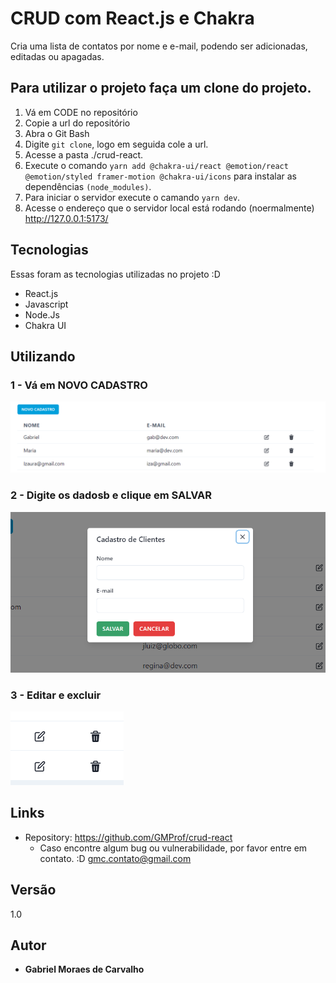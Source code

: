 # CRUD com React.js e Chakra


Cria uma lista de contatos por nome e e-mail, podendo ser adicionadas, editadas ou apagadas.


## Para utilizar o projeto faça um clone do projeto.

1. Vá em CODE no repositório
2. Copie a url do repositório
3. Abra o Git Bash
4. Digite `git clone`, logo em seguida cole a url.
5. Acesse a pasta ./crud-react.
6. Execute o comando `yarn add @chakra-ui/react @emotion/react @emotion/styled framer-motion @chakra-ui/icons` para instalar as dependências `(node_modules)`.
7. Para iniciar o servidor execute o camando `yarn dev`.
8. Acesse o endereço que o servidor local está rodando (noermalmente) http://127.0.0.1:5173/


## Tecnologias

Essas foram as tecnologias utilizadas no projeto :D

- React.js
- Javascript
- Node.Js
- Chakra UI


## Utilizando

### 1 - Vá em NOVO CADASTRO

![Tela01](https://github.com/GMProf/crud-react/blob/main/public/img/tela01.png)


### 2 - Digite os dadosb e clique em SALVAR

![Modal para cadastro](https://github.com/GMProf/crud-react/blob/main/public/img/modal-tela02.png)


### 3 - Editar e excluir

![Botões](https://github.com/GMProf/crud-react/blob/main/public/img/btn-edit-delete-tela03.png)


## Links
 
  - Repository: https://github.com/GMProf/crud-react
    - Caso encontre algum bug ou vulnerabilidade, por favor entre em contato. :D
      gmc.contato@gmail.com 

  ## Versão

  1.0


  ## Autor

  * **Gabriel Moraes de Carvalho** 